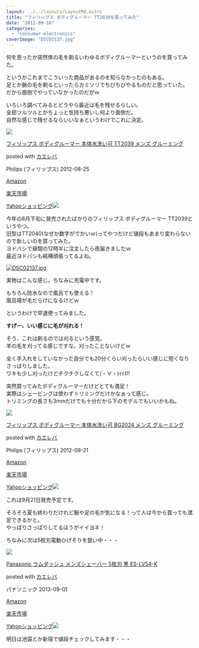 ```yaml
---
layout: ../../layouts/LayoutMd.astro
title: "フィリップス ボディグルーマー TT2039を買ってみた"
date: "2012-09-10"
categories: 
  - "consumer-electronics"
coverImage: "DSC02137.jpg"
---
```


何を思ったか突然体の毛を剃るいわゆるボディグルーマーというのを買ってみた。

というかこれまでこういった商品があるのを知らなかったのもある。  
足とか腕の毛を剃るといったらカミソリでちびちびやるものだと思っていた。  
だから面倒でやっていなかったのだがｗ

いろいろ調べてみるとどうやら最近は毛を残せるらしい。  
全部ツルツルとかちょっと気持ち悪いし何より面倒だ。  
自然な感じで残せるならいいなぁというわけでこれに決定。

[![](images/31Nw0WCuuhL._SL160_.jpg)](https://www.amazon.co.jp/exec/obidos/ASIN/B008R52N6Y/mizuka123-22/ref=nosim/)

[フィリップス ボディグルーマー 本体水洗い可 TT2039 メンズ グルーミング](https://www.amazon.co.jp/exec/obidos/ASIN/B008R52N6Y/mizuka123-22/ref=nosim/)

posted with [カエレバ](http://kaereba.com)

Philips (フィリップス) 2012-08-25

[Amazon](http://www.amazon.co.jp/gp/search?keywords=TT2039&__mk_ja_JP=%83J%83%5E%83J%83i&tag=mizuka123-22 "アマゾン")

[楽天市場](http://hb.afl.rakuten.co.jp/hgc/032b53ee.4b34c5ee.0f4a541e.f440145e/?pc=http%3A%2F%2Fsearch.rakuten.co.jp%2Fsearch%2Fmall%2FTT2039%2F-%2Ff.1-p.1-s.1-sf.0-st.A-v.2%3Fx%3D0%26scid%3Daf_ich_link_urltxt%26m%3Dhttp%3A%2F%2Fm.rakuten.co.jp%2F "楽天市場")

[Yahooショッピング![](//ad.jp.ap.valuecommerce.com/servlet/gifbanner?sid=3066752&pid=881990642)](//ck.jp.ap.valuecommerce.com/servlet/referral?sid=3066752&pid=881990642&vc_url=http%3A%2F%2Fshopping.search.yahoo.co.jp%2Fsearch%3FuIv%3Don%26ei%3DUTF-8%26tab_ex%3Dcommerce%26slider%3D0%26va%3DTT2039 "Yahooショッピング")

今年の8月下旬に発売されたばかりのフィリップス ボディグルーマー TT2039というやつ。  
旧型はTT2040(なぜか数字がでかいｗ)ってやつだけど値段もあまり変わらないので新しいのを買ってみた。  
ヨドバシで昼間の12時半に注文したら夜届きましたｗ  
最近ヨドバシも結構頑張ってるよね。

[![DSC02137.jpg](images/9031471666_dfa2c40ff0.jpg)](http://www.flickr.com/photos/67522130@N08/9031471666/ "DSC02137.jpg")

実物はこんな感じ。ちなみに充電中です。

もちろん防水なので風呂でも使える！  
風呂場が毛だらけになるけどｗ

というわけで早速使ってみました。

**すげー、いい感じに毛が刈れる！**

そう、これは剃るのでは刈るという感覚。  
羊の毛を刈ってる感じですな。刈ったことないけどｗ

全く手入れをしていなかった自分でも20分くらい刈ったらいい感じに短くなりさっぱりしました。  
ワキも少し刈ったけどチクチクしなくて(・∀・)ｲｲﾈ!!

突然買ってみたボディグルーマーだけどとても満足！  
実際はシェービングは使わずトリミングだけかなぁって感じ。  
トリミングの長さも3mmだけでも十分だから下のモデルでもいいかもね。

[![](images/316mO4-WejL._SL160_.jpg)](https://www.amazon.co.jp/exec/obidos/ASIN/B008R52N6O/mizuka123-22/ref=nosim/)

[フィリップス ボディグルーマー 本体水洗い可 BG2024 メンズ グルーミング](https://www.amazon.co.jp/exec/obidos/ASIN/B008R52N6O/mizuka123-22/ref=nosim/)

posted with [カエレバ](http://kaereba.com)

Philips (フィリップス) 2012-09-21

[Amazon](http://www.amazon.co.jp/gp/search?keywords=BG2024&__mk_ja_JP=%83J%83%5E%83J%83i&tag=mizuka123-22 "アマゾン")

[楽天市場](http://hb.afl.rakuten.co.jp/hgc/032b53ee.4b34c5ee.0f4a541e.f440145e/?pc=http%3A%2F%2Fsearch.rakuten.co.jp%2Fsearch%2Fmall%2FBG2024%2F-%2Ff.1-p.1-s.1-sf.0-st.A-v.2%3Fx%3D0%26scid%3Daf_ich_link_urltxt%26m%3Dhttp%3A%2F%2Fm.rakuten.co.jp%2F "楽天市場")

[Yahooショッピング![](//ad.jp.ap.valuecommerce.com/servlet/gifbanner?sid=3066752&pid=881990642)](//ck.jp.ap.valuecommerce.com/servlet/referral?sid=3066752&pid=881990642&vc_url=http%3A%2F%2Fshopping.search.yahoo.co.jp%2Fsearch%3FuIv%3Don%26ei%3DUTF-8%26tab_ex%3Dcommerce%26slider%3D0%26va%3DBG2024 "Yahooショッピング")

これは9月21日発売予定です。

そろそろ夏も終わりだけれど腕や足の毛が気になる！って人は今から買っても満足できるかと。  
やっぱりさっぱりしてるほうがイイヨネ！

ちなみに次は5枚刃電動ひげそりを狙い中・・・

[![](images/31RaQ0tm3YL._SL160_.jpg)](https://www.amazon.co.jp/exec/obidos/ASIN/B00E59PL9W/mizuka123-22/ref=nosim/)

[Panasonic ラムダッシュ メンズシェーバー 5枚刃 黒 ES-LV54-K](https://www.amazon.co.jp/exec/obidos/ASIN/B00E59PL9W/mizuka123-22/ref=nosim/)

posted with [カエレバ](http://kaereba.com)

パナソニック 2013-09-01

[Amazon](http://www.amazon.co.jp/gp/search?keywords=ES-LV54-K&__mk_ja_JP=%83J%83%5E%83J%83i&tag=mizuka123-22 "アマゾン")

[楽天市場](http://hb.afl.rakuten.co.jp/hgc/032b53ee.4b34c5ee.0f4a541e.f440145e/?pc=http%3A%2F%2Fsearch.rakuten.co.jp%2Fsearch%2Fmall%2FES-LV54-K%2F-%2Ff.1-p.1-s.1-sf.0-st.A-v.2%3Fx%3D0%26scid%3Daf_ich_link_urltxt%26m%3Dhttp%3A%2F%2Fm.rakuten.co.jp%2F "楽天市場")

[Yahooショッピング![](//ad.jp.ap.valuecommerce.com/servlet/gifbanner?sid=3066752&pid=881990642)](//ck.jp.ap.valuecommerce.com/servlet/referral?sid=3066752&pid=881990642&vc_url=http%3A%2F%2Fshopping.search.yahoo.co.jp%2Fsearch%3FuIv%3Don%26ei%3DUTF-8%26tab_ex%3Dcommerce%26slider%3D0%26va%3DES-LV54-K "Yahooショッピング")

明日は池袋とか新宿で値段チェックしてみます・・・
